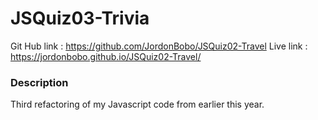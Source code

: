 # JSQuiz03-Trivia

Git Hub link :  https://github.com/JordonBobo/JSQuiz02-Travel 
Live link :   https://jordonbobo.github.io/JSQuiz02-Travel/ 

  

### Description
Third refactoring of my Javascript code from earlier this year. 

